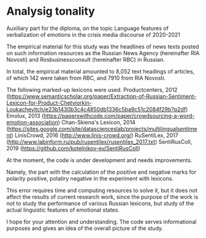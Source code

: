 # Analysig tonality
Auxiliary part for the diploma, on the topic Language features of verbalization of emotions in the crisis media discourse of 2020-2021



The empirical material for this study was the headlines of news texts posted on such information resources as 
the Russian News Agency (hereinafter RIA Novosti) and Rosbusinessconsult (hereinafter RBC) in Russian.

In total, the empirical material amounted to 8,052 text headings of articles, 
of which 142 were taken from RBC, and 7910 from RIA Novosti.


The following marked-up lexicons were used.
Productcenters, 2012 (https://www.semanticscholar.org/paper/Extraction-of-Russian-Sentiment-Lexicon-for-Product-Chetviorkin-Loukachevitch/e23b1430b3c4c4850db1336c5ba9c51c2084f29b?p2df)
Emolux, 2013 (https://paperswithcode.com/paper/crowdsourcing-a-word-emotion-association)
Chan-Skiena's Lexicon, 2014 (https://sites.google.com/site/datascienceslab/projects/multilingualsentiment)
LinisCrowd, 2016 (http://www.linis-crowd.org/)
RuSentiLex, 2017 (http://www.labinform.ru/pub/rusentilex/rusentilex_2017.txt)
SentiRusColl, 2019 (https://github.com/kotelnikov-ev/SentiRusColl)


At the moment, the code is under development and needs improvements.

Namely, the part with the calculation of the positive and negative marks for polarity positive, 
polatiry negative in the experiment with lexicons.

This error requires time and computing resources to solve it, but it does not affect the results of current research work,
since the purpose of the work is not to study the performance of various Russian lexicons, 
but study of the actual linguistic features of emotional states.


I hope for your attention and understanding. The code serves informational purposes and gives an idea of the overall picture of the study.
